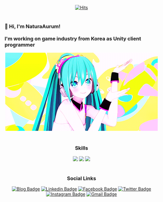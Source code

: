 <div align=center>

[![Hits](https://hits.seeyoufarm.com/api/count/incr/badge.svg?url=https%3A%2F%2Fgithub.com%2FNaturaAurum%2Fhit-counter)](https://hits.seeyoufarm.com)

</div>

<h3 align=left>
  <abc>
    <br>👋 Hi, I'm NaturaAurum!<br>
    <br> I'm working on game industry from Korea as Unity client programmer<br>
  </abc>
</h3>

<div align=center>
  <img width="500" src="https://github.com/NaturaAurum/NaturaAurum/blob/master/assets/miku_001.gif"/>
</div>

<h3 align=center>
  <abc>
    <br>Skills<br>
  </abc>
</h3>

<div align=center>

![](https://img.shields.io/badge/Unity-black?style=flat-square&logo=unity)
![](https://img.shields.io/badge/C%23-green?style=flat-square)
![](https://img.shields.io/badge/-Python-3776AB?style=flat-square&logo=python&logoColor=white)

</div>

<h3 align=center>
  <abc>
    <br>Social Links<br>
  </abc>
</h3>

<div align=center>

[![Blog Badge](http://img.shields.io/badge/-Blog-black?style=flat-square&logo=github&link=https://naturaaurum.github.io/)](https://naturaaurum.github.io/)
[![Linkedin Badge](https://img.shields.io/badge/-LinkedIn-blue?style=flat-square&logo=Linkedin&logoColor=white&link=https://www.linkedin.com/in/naturaaurum-0606/)](https://www.linkedin.com/in/naturaaurum-0606/) 
[![Facebook Badge](https://img.shields.io/badge/-Facebook-1877f2?style=flat-square&logo=facebook&logoColor=white&link=https://www.facebook.com/NaturaAurum)](https://www.facebook.com/NaturaAurum) 
[![Twitter Badge](https://img.shields.io/badge/-Twitter-1DA1F2?style=flat-square&logo=twitter&logoColor=white&link=https://twitter.com/NaturaAurum)](https://twitter.com/NaturaAurum)
[![Instagram Badge](https://img.shields.io/badge/-@natura_aurum_w-E4405F?style=flat-square&labelColor=E4405F&logo=Instagram&logoColor=white&link=https://www.instagram.com/natura_aurum_w/)](https://www.instagram.com/natura_aurum_w/)
[![Gmail Badge](https://img.shields.io/badge/-Gmail-d14836?style=flat-square&logo=Gmail&logoColor=white&link=mailto:natura0321@gmail.com)](mailto:natura0321@gmail.com)

</div>

<!--
**NaturaAurum/NaturaAurum** is a ✨ _special_ ✨ repository because its `README.md` (this file) appears on your GitHub profile.

Here are some ideas to get you started:

- 🔭 I’m currently working on ...
- 🌱 I’m currently learning ...
- 👯 I’m looking to collaborate on ...
- 🤔 I’m looking for help with ...
- 💬 Ask me about ...
- 📫 How to reach me: ...
- 😄 Pronouns: ...
- ⚡ Fun fact: ...
-->
